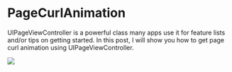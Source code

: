 # PageCurlAnimation

UIPageViewController is a powerful class many apps use it for feature lists and/or tips on getting started. In this post, I will show you how to get page curl animation using UIPageViewController.

![](https://raw.githubusercontent.com/ishwar083/PageCurlAnimation/master/PageCurlAnimation/Resources/pageCurlAnimation.gif)
